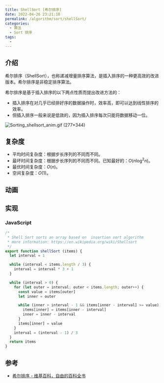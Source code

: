 ```yaml
---
title: ShellSort [希尔排序]
date: 2022-04-26 23:21:18
permalink: /algorithm/sort/shellSort/
categories:
  - 算法
  - Sort 排序
tags:
  - 
---
```


## 介绍

希尔排序（ShellSort），也称递减增量排序算法，是插入排序的一种更高效的改进版本。希尔排序是非稳定排序算法。

希尔排序是基于插入排序的以下两点性质而提出改进方法的：

- 插入排序在对几乎已经排好序的数据操作时，效率高，即可以达到线性排序的效率。
- 但插入排序一般来说是低效的，因为插入排序每次只能将数据移动一位。

![Sorting_shellsort_anim.gif (277×344)](https://upload.wikimedia.org/wikipedia/commons/d/d8/Sorting_shellsort_anim.gif)

## 复杂度

- 平均时间复杂度：根据步长序列的不同而不同。
- 最坏时间复杂度：根据步长序列的不同而不同。已知最好的：$O(n\log^2 n)$。
- 最优时间复杂度：$O(n)$。
- 空间复杂度：$O(1)$。

## 动画

<Bilibili bvid="BV1CY4y1t7TZ" :page="20"/>

## 实现

### JavaScript

```js
/*
 * Shell Sort sorts an array based on  insertion sort algorithm
 * more information: https://en.wikipedia.org/wiki/Shellsort
 */
export function shellSort (items) {
  let interval = 1

  while (interval < items.length / 3) {
    interval = interval * 3 + 1
  }

  while (interval > 0) {
    for (let outer = interval; outer < items.length; outer++) {
      const value = items[outer]
      let inner = outer

      while (inner > interval - 1 && items[inner - interval] >= value) {
        items[inner] = items[inner - interval]
        inner = inner - interval
      }
      items[inner] = value
    }
    interval = (interval - 1) / 3
  }
  return items
}
```

## 参考

- [希尔排序 - 维基百科，自由的百科全书](https://zh.wikipedia.org/wiki/%E5%B8%8C%E5%B0%94%E6%8E%92%E5%BA%8F)